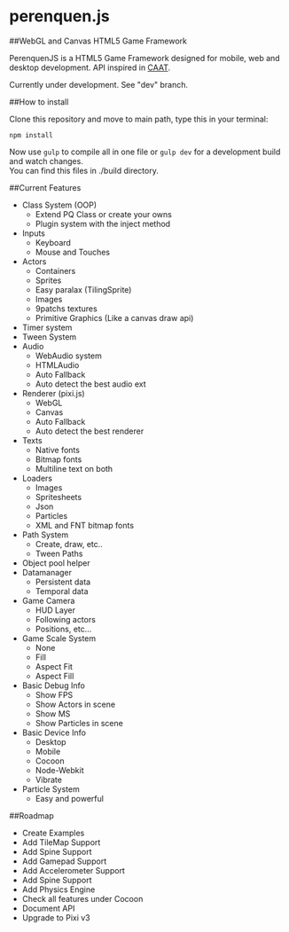 perenquen.js
===========
##WebGL and Canvas HTML5 Game Framework

PerenquenJS is a HTML5 Game Framework designed for mobile, web and desktop development. API inspired in [CAAT](https://github.com/hyperandroid/caat).

Currently under development. See "dev" branch.

##How to install

Clone this repository and move to main path, type this in your terminal:

    npm install

Now use `gulp` to compile all in one file or `gulp dev` for a development build and watch changes.  
You can find this files in ./build directory.

##Current Features

- Class System (OOP)
    - Extend PQ Class or create your owns
    - Plugin system with the inject method
- Inputs
    - Keyboard
    - Mouse and Touches
- Actors
    - Containers
    - Sprites
    - Easy paralax (TilingSprite)
    - Images
    - 9patchs textures
    - Primitive Graphics (Like a canvas draw api)
- Timer system
- Tween System
- Audio
    - WebAudio system
    - HTMLAudio
    - Auto Fallback
    - Auto detect the best audio ext
- Renderer (pixi.js)
    - WebGL
    - Canvas
    - Auto Fallback
    - Auto detect the best renderer
- Texts
    - Native fonts
    - Bitmap fonts
    - Multiline text on both
- Loaders
    - Images
    - Spritesheets
    - Json
    - Particles
    - XML and FNT bitmap fonts
- Path System
    - Create, draw, etc..
    - Tween Paths
- Object pool helper
- Datamanager
    - Persistent data
    - Temporal data
- Game Camera
    - HUD Layer
    - Following actors
    - Positions, etc...
- Game Scale System
    - None
    - Fill
    - Aspect Fit
    - Aspect Fill
- Basic Debug Info
    - Show FPS
    - Show Actors in scene
    - Show MS
    - Show Particles in scene
- Basic Device Info
    - Desktop
    - Mobile
    - Cocoon
    - Node-Webkit
    - Vibrate
- Particle System
    - Easy and powerful

##Roadmap

- Create Examples
- Add TileMap Support
- Add Spine Support
- Add Gamepad Support
- Add Accelerometer Support
- Add Spine Support
- Add Physics Engine
- Check all features under Cocoon
- Document API
- Upgrade to Pixi v3